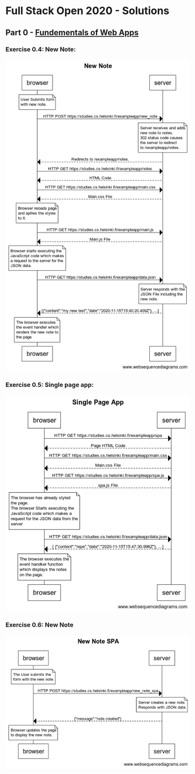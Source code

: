 # Full Stack Open 2020 - Solutions

## Part 0 - [Fundementals of Web Apps](https://fullstackopen.com/en/part0/fundamentals_of_web_apps)

### Exercise 0.4: New Note:

![New Note](new-note.png)

### Exercise 0.5: Single page app:

![Single Page App](sinlge-page-app.png)

### Exercise 0.6: New Note

![](new-note-spa.png)
